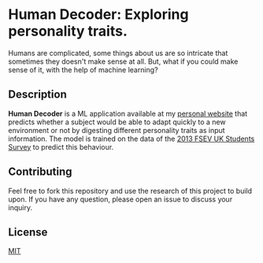 # Human Decoder: Exploring personality traits.
Humans are complicated, some things about us are so intricate that sometimes they doesn't make sense at all. But, what if you could make sense of it, with the help of machine learning?

## Description
<b>Human Decoder</b> is a ML application available at my [personal website](https://ivanachille.com/humandecoder-ps) that predicts whether a subject would be able to adapt quickly to a new environment or not by digesting different personality traits as input information. The model is trained on the data of the [2013 FSEV UK Students Survey](https://www.kaggle.com/miroslavsabo/young-people-survey) to predict this behaviour.

## Contributing
Feel free to fork this repository and use the research of this project to build upon. If you have any question, please open an issue to discuss your inquiry.

## License
[MIT](https://choosealicense.com/licenses/mit/)
